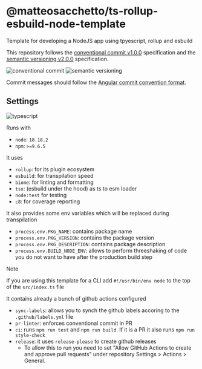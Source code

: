 # @matteosacchetto/ts-rollup-esbuild-node-template

Template for developing a NodeJS app using tpyescript, rollup and esbuild

This repository follows the [conventional commit v1.0.0](https://www.conventionalcommits.org/en/v1.0.0/) specification and the [semantic versioning v2.0.0](https://semver.org/spec/v2.0.0.html) specification.

![conventional commit](https://img.shields.io/badge/conventional%20commit-1.0.0-ffd942?style=for-the-badge)
![semantic versioning](https://img.shields.io/badge/semantic%20versioning-2.0.0-f542b9?style=for-the-badge)

Commit messages should follow the [Angular commit convention format](https://github.com/angular/angular/blob/22b96b9/CONTRIBUTING.md#-commit-message-guidelines).

## Settings

![typescript](https://img.shields.io/badge/typescript-007acc?style=for-the-badge&logo=typescript&logoColor=ffffff)

Runs with

- `node`: `18.18.2`
- `npm`: `>=9.6.5`

It uses

- `rollup`: for its plugin ecosystem
- `esbuild`: for transpilation speed
- `biome`: for linting and formatting
- `tsx`: (esbuild under the hood) as ts to esm loader
- `node:test` for testing
- `c8`: for coverage reporting

It also provides some env variables which will be replaced during transpilation

- `process.env.PKG_NAME`: contains package name
- `process.env.PKG_VERSION`: contains the package version
- `process.env.PKG_DESCRIPTION`: contains package description
- `process.env.BUILD_NODE_ENV`: allows to perform threeshaking of code you do not want to have after the production build step

> [!NOTE]
> If you are using this template for a CLI add `#!/usr/bin/env node` to the top of the `src/index.ts` file

It contains already a bunch of github actions configured

- `sync-labels`: allows you to synch the github labels accoring to the `.github/labels.yml` file
- `pr-linter`: enforces conventional commit in PR
- `ci`: runs `npm run test` and `npm run build`. If it is a PR it also runs `npm run style-check`
- `release`: it uses `release-please` to create github releases
  - To allow this to run you need to set "Allow GitHub Actions to create and approve pull requests" under repository Settings > Actions > General.
